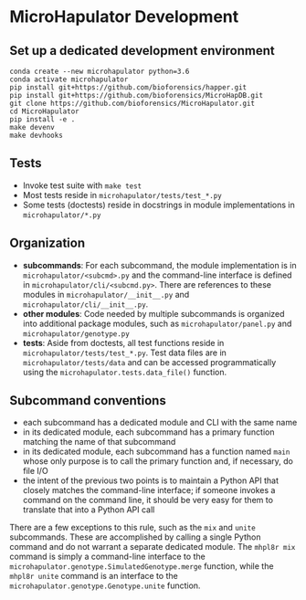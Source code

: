 # MicroHapulator Development

## Set up a dedicated development environment

```
conda create --new microhapulator python=3.6
conda activate microhapulator
pip install git+https://github.com/bioforensics/happer.git
pip install git+https://github.com/bioforensics/MicroHapDB.git
git clone https://github.com/bioforensics/MicroHapulator.git
cd MicroHapulator
pip install -e .
make devenv
make devhooks
```


## Tests

- Invoke test suite with `make test`
- Most tests reside in `microhapulator/tests/test_*.py`
- Some tests (doctests) reside in docstrings in module implementations in `microhapulator/*.py`


## Organization

- **subcommands**: For each subcommand, the module implementation is in `microhapulator/<subcmd>.py` and the command-line interface is defined in `microhapulator/cli/<subcmd.py>`.
  There are references to these modules in `microhapulator/__init__.py` and `microhapulator/cli/__init__.py`.
- **other modules**: Code needed by multiple subcommands is organized into additional package modules, such as `microhapulator/panel.py` and `microhapulator/genotype.py`
- **tests**: Aside from doctests, all test functions reside in `microhapulator/tests/test_*.py`.
  Test data files are in `microhapulator/tests/data` and can be accessed programmatically using the `microhapulator.tests.data_file()` function.


## Subcommand conventions

- each subcommand has a dedicated module and CLI with the same name
- in its dedicated module, each subcommand has a primary function matching the name of that subcommand
- in its dedicated module, each subcommand has a function named `main` whose only purpose is to call the primary function and, if necessary, do file I/O
- the intent of the previous two points is to maintain a Python API that closely matches the command-line interface; if someone invokes a command on the command line, it should be very easy for them to translate that into a Python API call

There are a few exceptions to this rule, such as the `mix` and `unite` subcommands.
These are accomplished by calling a single Python command and do not warrant a separate dedicated module.
The `mhpl8r mix` command is simply a command-line interface to the `microhapulator.genotype.SimulatedGenotype.merge` function, while the `mhpl8r unite` command is an interface to the `microhapulator.genotype.Genotype.unite` function.

